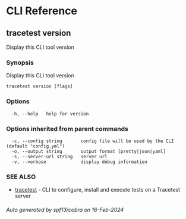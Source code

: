 # CLI Reference
## tracetest version

Display this CLI tool version

### Synopsis

Display this CLI tool version

```
tracetest version [flags]
```

### Options

```
  -h, --help   help for version
```

### Options inherited from parent commands

```
  -c, --config string       config file will be used by the CLI (default "config.yml")
  -o, --output string       output format [pretty|json|yaml]
  -s, --server-url string   server url
  -v, --verbose             display debug information
```

### SEE ALSO

* [tracetest](tracetest.md)	 - CLI to configure, install and execute tests on a Tracetest server

###### Auto generated by spf13/cobra on 16-Feb-2024

